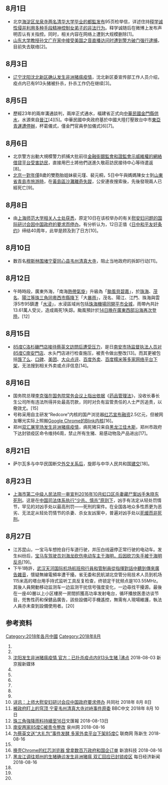 <noinclude>  </noinclude>

## 8月1日

  - 北京[海淀区](https://zh.wikipedia.org/wiki/海淀区 "wikilink")[龙泉寺两名清华大学毕业的都監发布](../Page/龙泉寺_\(海淀区\).md "wikilink")95页检举信，详述住持[释学诚性侵并利用多种手段精神控制女弟子的非法行为](../Page/释学诚.md "wikilink")。释学诚随后在微博上发布声明否认有关指控。同时，相关内容在网络上遭到大规模删除\[1\]。
  - [山东大学教授](../Page/山东大学.md "wikilink")[孙文广在家中接受](../Page/孙文广.md "wikilink")[美国之音直播访问时遭到警方破门强行逮捕](../Page/美国之音.md "wikilink")，目前失去联络\[2\]。

## 8月3日

  - [辽宁沈阳](../Page/辽宁省.md "wikilink")[沈北新区确认发生](../Page/沈北新区.md "wikilink")[非洲猪瘟疫情](https://zh.wikipedia.org/wiki/非洲猪瘟病毒科 "wikilink")，沈北新区委宣传部工作人员介绍，疫点内已有913头猪被扑杀，扑杀工作仍在继续\[3\]。

## 8月5日

  - 歷經23年的兩岸溝通談判，兩岸正式通水，福建省正式向[中華民國](../Page/中華民國.md "wikilink")[金門縣供水](../Page/金門縣.md "wikilink")，水源來自[晉江](https://zh.wikipedia.org/wiki/晉江 "wikilink")\[4\]\[5\]。中華民國中央政府基於中國大陸打壓致台中市[東亞青運遭停辦](../Page/2019年東亞青年運動會.md "wikilink")，杯葛儀式，僅金門官員參加儀式\[6\]\[7\]。

## 8月6日

  - 北京警方出動大規模警力抓捕大批前往[金融街](../Page/北京金融街.md "wikilink")[銀監會和](../Page/中国银行业监督管理委员会.md "wikilink")[證監會](../Page/中国证券监督管理委员会.md "wikilink")[示威維權的](https://zh.wikipedia.org/wiki/2018年中國網絡借貸平台倒閉風潮受害人維權事件 "wikilink")[網絡借貸平台受害訪民](https://zh.wikipedia.org/wiki/網絡借貸 "wikilink")，直接用巴士將他們送進久敬莊訪民接待中心等待遣返\[8\]。
  - [北京一對年僅](https://zh.wikipedia.org/wiki/北京 "wikilink")8歲的雙胞胎姐妹裴元瑾、裴元桐，5日中午與媽媽陳女士到[山東省](https://zh.wikipedia.org/wiki/山東省 "wikilink")[青島市旅游時](https://zh.wikipedia.org/wiki/青島市 "wikilink")，在[黃島區沙灘離奇失蹤](https://zh.wikipedia.org/wiki/黃島區 "wikilink")，公安連夜搜索後，先後發現兩人已經死亡\[9\]。

## 8月8日

  - 由[上海师范大学相关人士处获悉](../Page/上海师范大学.md "wikilink")，原定10日在该校举办的有关[慰安妇问题的国际研讨会因中国政府的要求而停办](https://zh.wikipedia.org/wiki/慰安婦問題 "wikilink")。有分析认为，12日正值《[日中和平友好条约](https://zh.wikipedia.org/wiki/日中和平友好條約 "wikilink")》缔结40周年，此举是顾及到了日方\[10\]。

## 8月10日

  - 数百名[穆斯林围堵](../Page/穆斯林.md "wikilink")[宁夏](https://zh.wikipedia.org/wiki/宁夏 "wikilink")[同心县](https://zh.wikipedia.org/wiki/同心县 "wikilink")[韦州清真大寺](https://zh.wikipedia.org/wiki/韦州清真大寺 "wikilink")，阻止当地政府的拆卸行动\[11\]。

## 8月12日

  - 午時時段，廣東外海，「南海[熱帶氣旋](../Page/熱帶氣旋.md "wikilink")」升級為「[颱風貝碧嘉](../Page/熱帶風暴貝碧嘉_\(2018年\).md "wikilink")」，於[珠海](https://zh.wikipedia.org/wiki/珠海 "wikilink")、[茂名](https://zh.wikipedia.org/wiki/茂名 "wikilink")、[陽江等](https://zh.wikipedia.org/wiki/陽江 "wikilink")[珠三角同粵西市縣降下](https://zh.wikipedia.org/wiki/珠三角 "wikilink")「大[暴雨](../Page/暴雨.md "wikilink")」，茂名、陽江、江門、珠海與雲浮5市95鎮遭「[水浸](https://zh.wikipedia.org/wiki/水浸 "wikilink")」，水浸區域尚包括[珠海機場同](https://zh.wikipedia.org/wiki/珠海機場 "wikilink")[開平市全城](https://zh.wikipedia.org/wiki/開平市 "wikilink")，雨帶內共計13.61萬人受災，造成兩死1失踪。颱風預計於[14日晚在廣東西部沿海再次登陸](../Page/8月14日.md "wikilink")。\[12\]

## 8月15日

  - [85度C](../Page/85度C.md "wikilink")[洛杉磯門店接待](https://zh.wikipedia.org/wiki/洛杉磯 "wikilink")[蔡英文訪問后遭受压力](../Page/蔡英文.md "wikilink")，是日[南安市场监督执法人员对](../Page/南安市.md "wikilink")[85度C南安門店](../Page/85度C.md "wikilink")、水头門店进行检查施压，被责令做出整改\[13\]。而其更被包括[饿了么](../Page/饿了么.md "wikilink")、[口碑](../Page/口碑网.md "wikilink")、[美团](../Page/美团外卖.md "wikilink")、[大众点评](../Page/大众点评网.md "wikilink")、[百度外卖](https://zh.wikipedia.org/wiki/百度外卖 "wikilink")、[百度糯米等多家网络平台下架](../Page/百度糯米.md "wikilink")，无法搜到相关外卖或点评信息\[14\]。

## 8月16日

  - 国务院总理[李克强在](../Page/李克强.md "wikilink")[国务院常务会议上指出依据](../Page/国务院常务会议.md "wikilink")《[药品管理法](../Page/中华人民共和国药品管理法.md "wikilink")》，没收长春长生公司所有违法所得并处最高罚款，同时对负有监管责任的人士严厉追责，以儆效尤。\[15\]
  - 号称采用自主研发“Redcore”内核的国产浏览器[红芯宣布融资](../Page/红芯.md "wikilink")2.5亿元，但被网友曝光实际上照搬[Google
    Chrome的](../Page/Google_Chrome.md "wikilink")[Blink内核](../Page/Blink.md "wikilink")\[16\]。
  - 郑州[双汇屠宰场发生](https://zh.wikipedia.org/wiki/双汇集团 "wikilink")[非洲猪瘟疫情](https://zh.wikipedia.org/wiki/非洲猪瘟病毒科 "wikilink")，病死猪只来自[黑龙江](../Page/黑龙江.md "wikilink")[佳木斯](../Page/佳木斯市.md "wikilink")，郑州市政府下达封锁疫区命令维持6周，禁止所有生猪、易感动物及产品进出\[17\]。

## 8月21日

  - 萨尔瓦多与中华民国断交[外交关系后](https://zh.wikipedia.org/wiki/中華民國－薩爾瓦多關係 "wikilink")，旋即与中华人民共和国[建交](https://zh.wikipedia.org/wiki/中华人民共和国与萨尔瓦多关系 "wikilink")\[18\]。

## 8月23日

  - [上海市第二中级人民法院一审宣判](../Page/上海市第二中级人民法院.md "wikilink")[2016年10月虹口区杀妻藏尸案凶手朱晓东](../Page/上海杀妻藏尸案.md "wikilink")[死刑](../Page/死刑.md "wikilink")。这是在[中国司法体系执行](../Page/中华人民共和国司法体制.md "wikilink")[“少杀、慎杀”原则下](../Page/中華人民共和國死刑制度.md "wikilink")，凶手有法定从轻处罚情节，罕见的对凶手处以最高刑罚——死刑的案件。在全国各地众多性质更为恶劣、无法定从轻处罚情节的杀妻、杀女友凶案中，普遍对凶手处以[死缓而非死刑](https://zh.wikipedia.org/wiki/死缓 "wikilink")。

## 8月27日

  - 江苏昆山，一宝马车想抢自行车道行驶，并压白线逼停正常行驶的电动车。发生纠纷后，[宝马车驾驶员刘海龙砍伤电动车主于海明，后因砍刀失手被于海明反杀](https://zh.wikipedia.org/wiki/于海明致刘海龙死亡案 "wikilink")\[19\]。
  - 下午1時許，[武汉天河国际机场航班飛行員和管制員從指揮對話中聽到傳來廣告雜音](../Page/武汉天河国际机场.md "wikilink")，懷疑無線電頻率遭干擾。省无委和民航湖北空管分局技术人员到机场115米高的塔台用手持式监听工具反复检查，终锁定干扰频点是103.55MHz。其後人員開動移动监测车一边监测干扰信号强度变化，一边尋找干擾源。最後在一座40層以上小区樓房一房間抓獲高功率发射电台，循环播放医患访谈节目，兜售性药和保健品廣告，該些設備可手機遙控，無需有人現場維護，執法人員亦未查到設備使用者。\[20\]

## 参考资料

[Category:2018年各月中國](https://zh.wikipedia.org/wiki/Category:2018年各月中國 "wikilink")
[Category:2018年8月](https://zh.wikipedia.org/wiki/Category:2018年8月 "wikilink")

1.
2.
3.  [沈阳发生非洲猪瘟疫情 官方：已扑杀疫点内913头生猪
    |沸点](http://www.bjnews.com.cn/news/2018/08/03/498064.html)
    2018-08-03 新京报新媒体
4.
5.
6.
7.
8.
9.
10. [详讯：上师大慰安妇研讨会应中国政府要求停办](https://china.kyodonews.net/news/2018/08/2c0b8edb5785.html)
     共同社 2018年 8月 8日
11. [被政府盯上的穹顶
    宁夏韦州清真大寺对峙事件原委](https://www.bbc.com/zhongwen/simp/chinese-news-45146943)
    BBC中文 2018年 8月 10日
12. [珠三角強降雨料持續至16日](http://paper.wenweipo.com/2018/08/13/CH1808130012.htm)文匯報
    2018-08-13日
13. [南安两家85度C被责令整改](http://szb.qzwb.com/qzwb/html/2018-08/16/content_425738.htm)
     泉州网 2018-08-16
14. [为蔡英文送“大礼包”事件发酵
    多家外卖平台下架85度C](http://www.linkshop.com.cn/web/archives/2018/408033.shtml)
    联商网 陈新生 2018-08-16
15.
16. [换壳Chrome的红芯浏览器
    曾拿数百万政府和国企订单](https://tech.sina.cn/it/2018-08-16/detail-ihhvciiv6593275.d.html)
    新浪科技 2018-08-16
17. [黑龙江调往郑州的生猪确诊发生非洲猪瘟
    双汇回应已封锁疫区](http://finance.ifeng.com/a/20180816/16453480_0.shtml)
    每日经济新闻 2018-08-16
18.
19.
20.